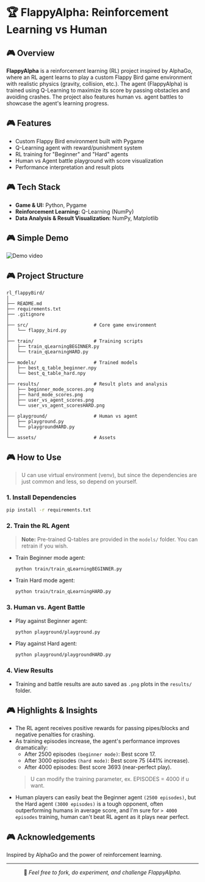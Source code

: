 # 🏆 FlappyAlpha: Reinforcement Learning vs Human

## 🎮 Overview

**FlappyAlpha** is a reinforcement learning (RL) project inspired by AlphaGo, where an RL agent learns to play a custom Flappy Bird game environment with realistic physics (gravity, collision, etc.). The agent (FlappyAlpha) is trained using Q-Learning to maximize its score by passing obstacles and avoiding crashes. The project also features human vs. agent battles to showcase the agent's learning progress.

## 🎮 Features

- Custom Flappy Bird environment built with Pygame
- Q-Learning agent with reward/punishment system
- RL training for "Beginner" and "Hard" agents
- Human vs Agent battle playground with score visualization
- Performance interpretation and result plots

## 🎮 Tech Stack

- **Game & UI:** Python, Pygame
- **Reinforcement Learning:** Q-Learning (NumPy)
- **Data Analysis & Result Visualization:** NumPy, Matplotlib

## 🎮 Simple Demo
![Demo video](<https://raw.githubusercontent.com/kaifeng-cmd/zephyra/main/flappy_rl/assets/Screen%20Recording%202025-02-23%20170420.gif>)

## 🎮 Project Structure

```
rl_flappyBird/
│
├── README.md
├── requirements.txt
├── .gitignore
│
├── src/                        # Core game environment
│   └── flappy_bird.py
│
├── train/                      # Training scripts
│   ├── train_qLearningBEGINNER.py
│   └── train_qLearningHARD.py
│
├── models/                     # Trained models
│   ├── best_q_table_beginner.npy
│   └── best_q_table_hard.npy
│
├── results/                    # Result plots and analysis
│   ├── beginner_mode_scores.png
│   ├── hard_mode_scores.png
│   ├── user_vs_agent_scores.png
│   └── user_vs_agent_scoresHARD.png
│
├── playground/                 # Human vs agent
│   ├── playground.py
│   └── playgroundHARD.py
│
└── assets/                     # Assets
```

## 🎮 How to Use
> U can use virtual environment (venv), but since the dependencies are just common and less, so depend on yourself.

### 1. Install Dependencies

```bash
pip install -r requirements.txt
```

### 2. Train the RL Agent

> **Note:** Pre-trained Q-tables are provided in the `models/` folder. You can retrain if you wish.

- Train Beginner mode agent:
  ```bash
  python train/train_qLearningBEGINNER.py
  ```
- Train Hard mode agent:
  ```bash
  python train/train_qLearningHARD.py
  ```

### 3. Human vs. Agent Battle

- Play against Beginner agent:
  ```bash
  python playground/playground.py
  ```
- Play against Hard agent:
  ```bash
  python playground/playgroundHARD.py
  ```

### 4. View Results

- Training and battle results are auto saved as `.png` plots in the `results/` folder.

## 🎮 Highlights & Insights

- The RL agent receives positive rewards for passing pipes/blocks and negative penalties for crashing.
- As training episodes increase, the agent's performance improves dramatically:
  - After 2500 episodes `(beginner mode)`: Best score 17.
  - After 3000 episodes `(hard mode)`: Best score 75 (441% increase).
  - After 4000 episodes: Best score 3693 (near-perfect play).
  > U can modify the training parameter, ex. EPISODES = 4000 if u want.
- Human players can easily beat the Beginner agent `(2500 episodes)`, but the Hard agent `(3000 episodes)` is a tough opponent, often outperforming humans in average score, and I'm sure for `> 4000 episodes` training, human can't beat RL agent as it plays near perfect.

## 🎮 Acknowledgements

Inspired by AlphaGo and the power of reinforcement learning.

---

<div align="center">
  <p>💎 <em>Feel free to fork, do experiment, and challenge FlappyAlpha.</em></p>
</div>